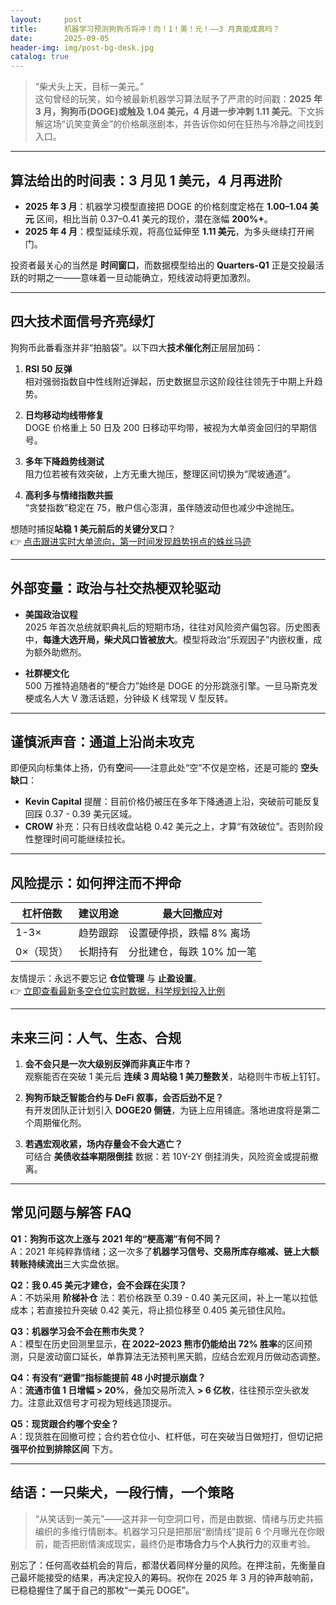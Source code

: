 ```yaml
---
layout:     post
title:      机器学习预测狗狗币将冲！向！1！美！元！——3 月真能成真吗？
date:       2025-09-05
header-img: img/post-bg-desk.jpg
catalog: true
---
```


> “柴犬头上天，目标一美元。”  
> 这句曾经的玩笑，如今被最新机器学习算法赋予了严肃的时间戳：**2025 年 3 月，狗狗币(DOGE)或触及 1.04 美元，4 月进一步冲刺 1.11 美元**。下文拆解这场“讥笑变黄金”的价格飙涨剧本，并告诉你如何在狂热与冷静之间找到入口。

---

## 算法给出的时间表：3 月见 1 美元，4 月再进阶

- **2025 年 3 月**：机器学习模型直接把 DOGE 的价格刻度定格在 **1.00–1.04 美元** 区间，相比当前 0.37–0.41 美元的现价，潜在涨幅 **200%+**。  
- **2025 年 4 月**：模型延续乐观，将高位延伸至 **1.11 美元**，为多头继续打开闸门。

投资者最关心的当然是 **时间窗口**，而数据模型给出的 **Quarters-Q1** 正是交投最活跃的时期之一——意味着一旦动能确立，短线波动将更加激烈。

---

## 四大技术面信号齐亮绿灯

狗狗币此番看涨并非“拍脑袋”。以下四大**技术催化剂**正层层加码：

1. **RSI 50 反弹**  
   相对强弱指数自中性线附近弹起，历史数据显示这阶段往往领先于中期上升趋势。

2. **日均移动均线带修复**  
   DOGE 价格重上 50 日及 200 日移动平均带，被视为大单资金回归的早期信号。

3. **多年下降趋势线测试**  
   阻力位若被有效突破，上方无重大抛压，整理区间切换为“爬坡通道”。

4. **高利多与情绪指数共振**  
   “贪婪指数”稳定在 75，散户信心澎湃，虽伴随波动但也减少中途抛压。

想随时捕捉**站稳 1 美元前后的关键分叉口**？  
👉 [点击跟进实时大单流向，第一时间发现趋势拐点的蛛丝马迹](https://okxdog.com/)

---

## 外部变量：政治与社交热梗双轮驱动

- **美国政治议程**  
  2025 年首次总统就职典礼后的短期市场，往往对风险资产偏包容。历史图表中，**每逢大选开局，柴犬风口皆被放大**。模型将政治“乐观因子”内嵌权重，成为额外助燃剂。

- **社群梗文化**  
  500 万推特追随者的“梗合力”始终是 DOGE 的分形跳涨引擎。一旦马斯克发梗或名人大 V 激活话题，分钟级 K 线常现 V 型反转。

---

## 谨慎派声音：通道上沿尚未攻克

即便风向标集体上扬，仍有**空**间——注意此处“空”不仅是空格，还是可能的 **空头缺口**：

- **Kevin Capital** 提醒：目前价格仍被压在多年下降通道上沿，突破前可能反复回踩 0.37 - 0.39 美元区域。  
- **CROW** 补充：只有日线收盘站稳 0.42 美元之上，才算“有效破位”。否则阶段性整理时间可能继续拉长。

---

## 风险提示：如何押注而不押命

| 杠杆倍数 | 建议用途 | 最大回撤应对 |
| ---- | ---- | ---------- |
| 1-3× | 趋势跟踪 | 设置硬停损，跌幅 8% 离场 |
| 0×（现货） | 长期持有 | 分批建仓，每跌 10% 加一笔 |

友情提示：永远不要忘记 **仓位管理** 与 **止盈设置**。  
👉 [立即查看最新多空仓位实时数据，科学规划投入比例](https://okxdog.com/)

---

## 未来三问：人气、生态、合规

1. **会不会只是一次大级别反弹而非真正牛市？**  
   观察能否在突破 1 美元后 **连续 3 周站稳 1 美刀整数关**，站稳则牛市板上钉钉。

2. **狗狗币缺乏智能合约与 DeFi 叙事，会否后劲不足？**  
   有开发团队正计划引入 **DOGE20 侧链**，为链上应用铺底。落地进度将是第二个周期催化剂。

3. **若遇宏观收紧，场内存量会不会大逃亡？**  
   可结合 **美债收益率期限倒挂** 数据：若 10Y-2Y 倒挂消失，风险资金或提前撤离。

---

## 常见问题与解答 FAQ

**Q1：狗狗币这次上涨与 2021 年的“梗高潮”有何不同？**  
A：2021 年纯粹靠情绪；这一次多了**机器学习信号、交易所库存缩减、链上大额转账持续流出**三大实盘依据。

**Q2：我 0.45 美元才建仓，会不会踩在尖顶？**  
A：不妨采用 **阶梯补仓** 法：若价格跌至 0.39 - 0.40 美元区间，补上一笔以拉低成本；若直接拉升突破 0.42 美元，将止损位移至 0.405 美元锁住风险。

**Q3：机器学习会不会在熊市失灵？**  
A：模型在历史回测里显示，**在 2022–2023 熊市仍能给出 72% 胜率**的区间预测，只是波动窗口延长，单靠算法无法预判黑天鹅，应结合宏观月历做动态调整。

**Q4：有没有“避雷”指标能提前 48 小时提示崩盘？**  
A：**流通市值 1 日增幅 > 20%**，叠加交易所流入 **> 6 亿枚**，往往预示空头欲发力。注意此双信号才可视为短线逃顶提示。

**Q5：现货跟合约哪个安全？**  
A：现货胜在回撤可控；合约若仓位小、杠杆低，可在突破当日做短打，但切记把 **强平价拉到排除区间** 下方。

---

## 结语：一只柴犬，一段行情，一个策略

> “从笑话到一美元”——这并非一句空洞口号，而是由数据、情绪与历史共振编织的多维行情剧本。机器学习只是把那层“剧情线”提前 6 个月曝光在你眼前，能否把剧情演成现实，最终仍是**市场合力**与**个人执行力**的双重考验。

别忘了：任何高收益机会的背后，都潜伏着同样分量的风险。在押注前，先衡量自己最坏能接受的结果，再决定投入的筹码。祝你在 2025 年 3 月的钟声敲响前，已稳稳握住了属于自己的那枚“一美元 DOGE”。